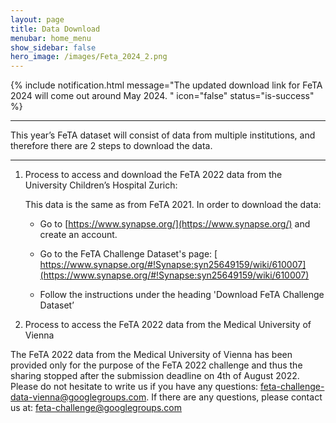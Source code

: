 ```yaml
---
layout: page
title: Data Download
menubar: home_menu
show_sidebar: false
hero_image: /images/Feta_2024_2.png
---
```


{% include notification.html
message="The updated download link  for FeTA 2024 will come out around May 2024. "
icon="false"
status="is-success" %}

***

This year’s FeTA dataset will consist of data from multiple institutions, and therefore there are 2 steps to download the data.

***

 1. Process to access and download the FeTA 2022 data from the University Children’s Hospital Zurich:

    This data is the same as from FeTA 2021. In order to download the data: 
    
    * Go to [https://www.synapse.org/](https://www.synapse.org/) and create an account. 
    
    * Go to the FeTA Challenge Dataset's page: [ https://www.synapse.org/#!Synapse:syn25649159/wiki/610007](https://www.synapse.org/#!Synapse:syn25649159/wiki/610007)
    
    * Follow the instructions under the heading 'Download FeTA Challenge Dataset’
    
 2.  Process to access the FeTA 2022 data from the Medical University of Vienna 

The FeTA 2022 data from the Medical University of Vienna has been provided only for the purpose of the FeTA 2022 challenge and thus the sharing stopped after the submission deadline on 4th of August 2022. Please do not hesitate to write us if you have any questions:  feta-challenge-data-vienna@googlegroups.com.
If there are any questions, please contact us at: [feta-challenge@googlegroups.com](mailto:feta-challenge@googlegroups.com)
